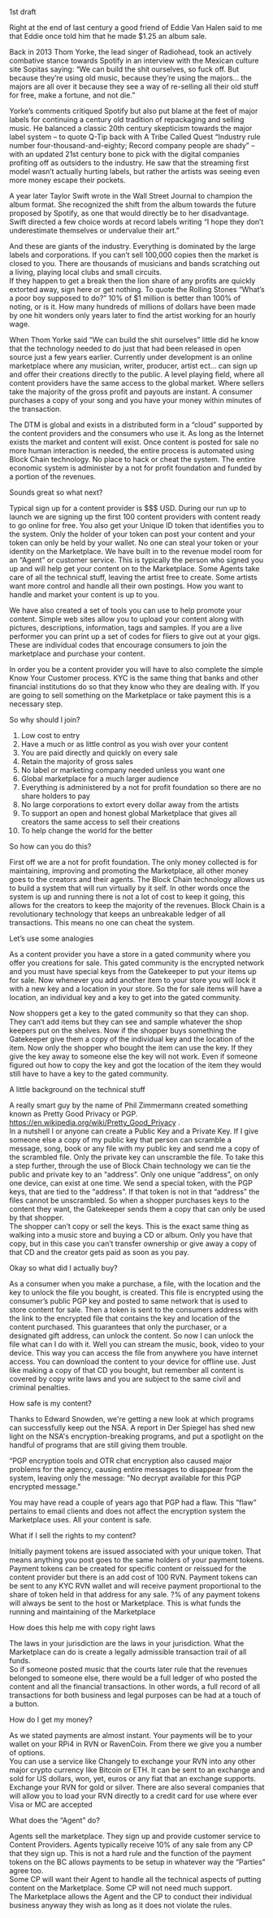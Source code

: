 1st draft

Right at the end of last century a good friend of Eddie Van Halen said to me that Eddie once told him that he made $1.25 an album sale.

Back in 2013 Thom Yorke, the lead singer of Radiohead, took an actively combative stance towards Spotify in an interview with the Mexican 
culture site Sopitas saying: “We can build the shit ourselves, so fuck off. But because they’re using old music, because they’re using 
the majors… the majors are all over it because they see a way of re-selling all their old stuff for free, make a fortune, and not die.”

Yorke’s comments critiqued Spotify but also put blame at the feet of major labels for continuing a century old tradition of repackaging 
and selling music. He balanced a classic 20th century skepticism towards the major label system – to quote Q-Tip back with A Tribe Called 
Quest “Industry rule number four-thousand-and-eighty; Record company people are shady” – with an updated 21st century bone to pick with 
the digital companies profiting off as outsiders to the industry. He saw that the streaming first model wasn’t actually hurting labels, 
but rather the artists was seeing even more money escape their pockets.

A year later Taylor Swift wrote in the Wall Street Journal to champion the album format.  She recognized the shift from the album towards 
the future proposed by Spotify, as one that would directly be to her disadvantage. Swift directed a few choice words at record labels writing 
“I hope they don’t underestimate themselves or undervalue their art.”

And these are giants of the industry.  Everything is dominated by the large labels and corporations. If you can’t sell 100,000 copies then 
the market is closed to you.  There are thousands of musicians and bands scratching out a living, playing local clubs and small circuits.  
If they happen to get a break then the lion share of any profits are quickly extorted away, sign here or get nothing.  To quote the Rolling 
Stones “What’s a poor boy supposed to do?”  10% of $1 million is better than 100% of noting, or is it.   How many hundreds of millions of 
dollars have been made by one hit wonders only years later to find the artist working for an hourly wage.

When Thom Yorke said “We can build the shit ourselves” little did he know that the technology needed to do just that had been released in 
open source just a few years earlier.   Currently under development is an online marketplace where any musician, writer, producer, artist 
ect... can sign up and offer their creations directly to the public.  A level playing field, where all content providers have the same access 
to the global market.  Where sellers take the majority of the gross profit and payouts are instant.  A consumer purchases a copy of your 
song and you have your money within minutes of the transaction.  

The DTM is global and exists in a distributed form in a “cloud” supported by the content providers and the consumers who use it.  As long as 
the Internet exists the market and content will exist.   Once content is posted for sale no more human interaction is needed, the entire process 
is automated using Block Chain technology.  No place to hack or cheat the system.  The entire economic system is administer by a not for profit 
foundation and funded by a portion of the revenues.

Sounds great so what next?

Typical sign up for a content provider is $$$ USD.  During our run up to launch we are signing up the first 100 content providers with content 
ready to go online for free.   You also get your Unique ID token that identifies you to the system.  Only the holder of your token can post your 
content and your token can only be held by your wallet.  No one can steal your token or your identity on the Marketplace.   We have built in to 
the revenue model room for an “Agent” or customer service.  This is typically the person who signed you up and will help get your content on to the 
Marketplace.  Some Agents take care of all the technical stuff, leaving the artist free to create.  Some artists want more control and handle 
all their own postings.  How you want to handle and market your content is up to you.  

We have also created a set of tools you can use to help promote your content.  Simple web sites allow you to upload your content along with pictures, 
descriptions, information, tags and samples.  If you are a live performer you can print up a set of codes for fliers to give out at your gigs.  
These are individual codes that encourage consumers to join the marketplace and purchase your content.

In order you be a content provider you will have to also complete the simple Know Your Customer process.  KYC is the same thing that banks and other 
financial institutions do so that they know who they are dealing with.  If you are going to sell something on the Marketplace or take payment this 
is a necessary step.

So why should I join?

1.	Low cost to entry
2.	Have a much or as little control as you wish over your content
3.	You are paid directly and quickly on every sale
4.	Retain the majority of gross sales
5.	No label or marketing company needed unless you want one
6.	Global marketplace for a much larger audience
7.	Everything is administered by a not for profit foundation so there are no share holders to pay
8.	No large corporations to extort every dollar away from the artists 
9.	To support an open and honest global Marketplace that gives all creators the same access to sell their creations
10.	To help change the world for the better

So how can you do this?

First off we are a not for profit foundation.  The only money collected is for maintaining, improving and promoting the Marketplace, all other 
money goes to the creators and their agents.  The Block Chain technology allows us to build a system that will run virtually by it self.  In other 
words once the system is up and running there is not a lot of cost to keep it going, this allows for the creators to keep the majority of the 
revenues.  Block Chain is a revolutionary technology that keeps an unbreakable ledger of all transactions.  This means no one can cheat the system.

Let’s use some analogies

As a content provider you have a store in a gated community where you offer you creations for sale.  This gated community is the encrypted network 
and you must have special keys from the Gatekeeper to put your items up for sale.  Now whenever you add another item to your store you will lock it 
with a new key and a location in your store.  So the for sale items will have a location, an individual key and a key to get into the gated community.  

Now shoppers get a key to the gated community so that they can shop.  They can’t add items but they can see and sample whatever the shop keepers put 
on the shelves.  Now if the shopper buys something the Gatekeeper give them a copy of the individual key and the location of the item.  Now only the 
shopper who bought the item can use the key.  If they give the key away to someone else the key will not work.  Even if someone figured out how to 
copy the key and got the location of the item they would still have to have a key to the gated community. 

A little background on the technical stuff

A really smart guy by the name of Phil Zimmermann created something known as Pretty Good Privacy or PGP. https://en.wikipedia.org/wiki/Pretty_Good_Privacy .  
In a nutshell I or anyone can create a Public Key and a Private Key.  If I give someone else a copy of my public key that person can scramble a message, 
song, book or any file with my public key and send me a copy of the scrambled file.  Only the private key can unscramble the file. To take this a step 
further, through the use of Block Chain technology we can tie the public and private key to an “address”.  Only one unique “address”, on only one device, 
can exist at one time.  We send a special token, with the PGP keys, that are tied to the “address”.  If that token is not in that “address” the files 
cannot be unscrambled.  So when a shopper purchases keys to the content they want, the Gatekeeper sends them a copy that can only be used by that shopper.  
The shopper can’t copy or sell the keys.  This is the exact same thing as walking into a music store and buying a CD or album.  Only you have that copy, 
but in this case you can’t transfer ownership or give away a copy of that CD and the creator gets paid as soon as you pay.

Okay so what did I actually buy?

As a consumer when you make a purchase, a file, with the location and the key to unlock the file you bought, is created.  This file is encrypted using 
the consumer’s public PGP key and posted to same network that is used to store content for sale.  Then a token is sent to the consumers address with the 
link to the encrypted file that contains the key and location of the content purchased.  This guarantees that only the purchaser, or a designated gift 
address, can unlock the content.  So now I can unlock the file what can I do with it.  Well you can stream the music, book, video to your device.  This 
way you can access the file from anywhere you have internet access.  You can download the content to your device for offline use.  Just like making a 
copy of that CD you bought, but remember all content is covered by copy write laws and you are subject to the same civil and criminal penalties.

How safe is my content?

Thanks to Edward Snowden, we're getting a new look at which programs can successfully keep out the NSA. A report in Der Spiegel has shed new light on the 
NSA's encryption-breaking programs, and put a spotlight on the handful of programs that are still giving them trouble.  

“PGP encryption tools and OTR chat encryption also caused major problems for the agency, causing entire messages to disappear from the system, leaving 
only the message: "No decrypt available for this PGP encrypted message."

You may have read a couple of years ago that PGP had a flaw.  This “flaw” pertains to email clients and does not affect the encryption system the 
Marketplace uses.   All your content is safe.

What if I sell the rights to my content?

Initially payment tokens are issued associated with your unique token.  That means anything you post goes to the same holders of your payment tokens.  
Payment tokens can be created for specific content or reissued for the content provider but there is an add cost of 100 RVN.  Payment tokens can be 
sent to any KYC RVN wallet and will receive payment proportional to the share of token held in that address for any sale.  ?% of any payment tokens 
will always be sent to the host or Marketplace.  This is what funds the running and maintaining of the Marketplace

How does this help me with copy right laws

The laws in your jurisdiction are the laws in your jurisdiction.  What the Marketplace can do is create a legally admissible transaction trail of all funds.  
So if someone posted music that the courts later rule that the revenues belonged to someone else, there would be a full ledger of who posted the content 
and all the financial transactions.  In other words, a full record of all transactions for both business and legal purposes can be had at a touch of a button.  

How do I get my money?

As we stated payments are almost instant.  Your payments will be to your wallet on your RPi4 in RVN or RavenCoin.  From there we give you a number of options.  
You can use a service like Changely to exchange your RVN into any other major crypto currency like Bitcoin or ETH.  It can be sent to an exchange and sold 
for US dollars, won, yet, euros or any fiat that an exchange supports.  Exchange your RVN for gold or silver.  There are also several companies that will 
allow you to load your RVN directly to a credit card for use where ever Visa or MC are accepted

What does the “Agent” do?

Agents sell the marketplace.  They sign up and provide customer service to Content Providers.  Agents typically receive 10% of any sale from any CP that 
they sign up.  This is not a hard rule and the function of the payment tokens on the BC allows payments to be setup in whatever way the “Parties” agree too.  
Some CP will want their Agent to handle all the technical aspects of putting content on the Marketplace.  Some CP will not need much support.  
The Marketplace allows the Agent and the CP to conduct their individual business anyway they wish as long as it does not violate the rules.



